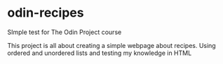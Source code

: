 # odin-recipes
SImple test for The Odin Project course

This project is all about creating a simple webpage about recipes.
Using ordered and unordered lists and testing my knowledge in HTML